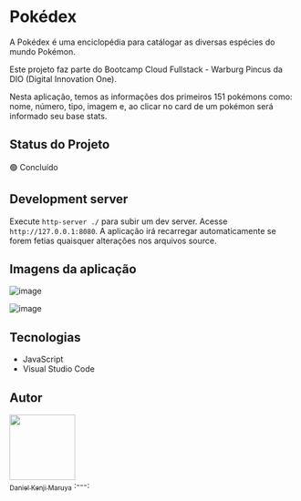 # Pokédex

A Pokédex é uma enciclopédia para catálogar as diversas espécies do mundo Pokémon. 

Este projeto faz parte do Bootcamp Cloud Fullstack - Warburg Pincus da DIO (Digital Innovation One).

Nesta aplicação, temos as informações dos primeiros 151 pokémons como: nome, número, tipo, imagem e, ao clicar no card de um pokémon será informado seu base stats.

## Status do Projeto

:green_circle: Concluído

## Development server

Execute `http-server ./` para subir um dev server. Acesse `http://127.0.0.1:8080`. A aplicação irá recarregar automaticamente se forem fetias quaisquer alterações nos arquivos source.

## Imagens da aplicação

![image](https://user-images.githubusercontent.com/45274949/215585272-e01d019c-4b19-4898-920c-210ad8c3fba2.png)

![image](https://user-images.githubusercontent.com/45274949/215585384-9e8ea198-51fa-4254-943f-338d6bdac568.png)

## Tecnologias

- JavaScript
- Visual Studio Code

## Autor
[<img src="https://media.licdn.com/dms/image/C4E03AQFdkf8iAY7q9A/profile-displayphoto-shrink_200_200/0/1621365813609?e=1680739200&v=beta&t=lbkIHJ7nAHxDwlvL7OpFFI9Q_-p0VrfjBLSPYe94jWk" width=115><br><sub>Daniel Kenji Maruya</sub>](https://www.linkedin.com/in/daniel-kenji-maruya/)
:---:
